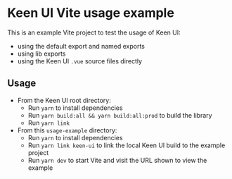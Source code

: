 # Keen UI Vite usage example

This is an example Vite project to test the usage of Keen UI:

- using the default export and named exports
- using lib exports
- using the Keen UI `.vue` source files directly

## Usage

- From the Keen UI root directory:
  - Run `yarn` to install dependencies
  - Run `yarn build:all && yarn build:all:prod` to build the library
  - Run `yarn link`
- From this `usage-example` directory:
  - Run `yarn` to install dependencies
  - Run `yarn link keen-ui` to link the local Keen UI build to the example project
  - Run `yarn dev` to start Vite and visit the URL shown to view the example
